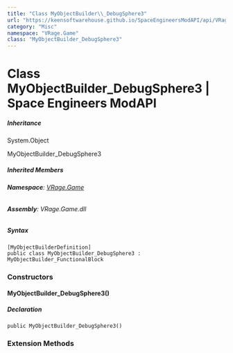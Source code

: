 ```yaml
---
title: "Class MyObjectBuilder\\_DebugSphere3"
url: "https://keensoftwarehouse.github.io/SpaceEngineersModAPI/api/VRage.Game.MyObjectBuilder_DebugSphere3.html"
category: "Misc"
namespace: "VRage.Game"
class: "MyObjectBuilder_DebugSphere3"
---
```


# Class MyObjectBuilder\_DebugSphere3 | Space Engineers ModAPI

##### Inheritance

System.Object

MyObjectBuilder\_DebugSphere3

##### Inherited Members

###### **Namespace**: [VRage.Game](https://keensoftwarehouse.github.io/SpaceEngineersModAPI/api/VRage.Game.html)

###### **Assembly**: VRage.Game.dll

##### Syntax

```
[MyObjectBuilderDefinition]
public class MyObjectBuilder_DebugSphere3 : MyObjectBuilder_FunctionalBlock
```

### Constructors

#### MyObjectBuilder\_DebugSphere3()

##### Declaration

```
public MyObjectBuilder_DebugSphere3()
```

### Extension Methods
